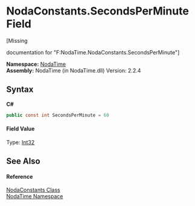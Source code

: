 # NodaConstants.SecondsPerMinute Field
 

\[Missing <summary> documentation for "F:NodaTime.NodaConstants.SecondsPerMinute"\]

**Namespace:**&nbsp;<a href="N_NodaTime">NodaTime</a><br />**Assembly:**&nbsp;NodaTime (in NodaTime.dll) Version: 2.2.4

## Syntax

**C#**<br />
``` C#
public const int SecondsPerMinute = 60
```


#### Field Value
Type: <a href="http://msdn2.microsoft.com/en-us/library/td2s409d" target="_blank">Int32</a>

## See Also


#### Reference
<a href="T_NodaTime_NodaConstants">NodaConstants Class</a><br /><a href="N_NodaTime">NodaTime Namespace</a><br />